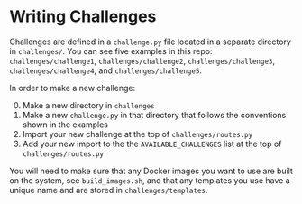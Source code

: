 # Writing Challenges

Challenges are defined in a `challenge.py` file located in a separate directory in `challenges/`.
You can see five examples in this repo: `challenges/challenge1`, `challenges/challenge2`, `challenges/challenge3`, `challenges/challenge4`, and `challenges/challenge5`.

In order to make a new challenge:

0. Make a new directory in `challenges`
0. Make a new `challenge.py` in that directory that follows the conventions shown in the examples
0. Import your new challenge at the top of `challenges/routes.py`
0. Add your new import to the the `AVAILABLE_CHALLENGES` list at the top of `challenges/routes.py`

You will need to make sure that any Docker images you want to use are built on the system, see `build_images.sh`, and that any templates you use have a unique name and are stored in `challenges/templates`.
